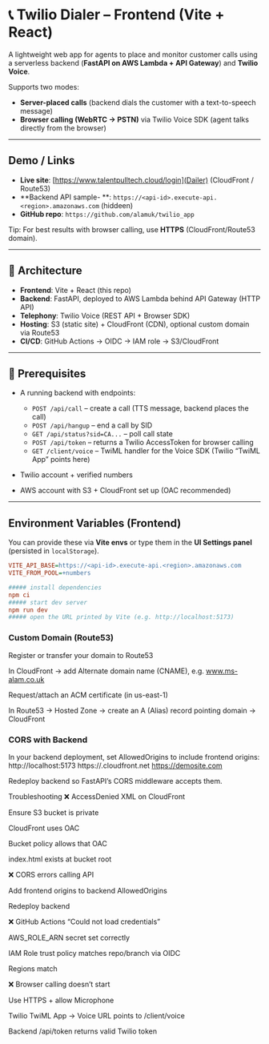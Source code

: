 
# 📞 Twilio Dialer – Frontend (Vite + React)

A lightweight web app for agents to place and monitor customer calls using a serverless backend (**FastAPI on AWS Lambda + API Gateway**) and **Twilio Voice**.

Supports two modes:

- **Server-placed calls** (backend dials the customer with a text-to-speech message)
- **Browser calling (WebRTC → PSTN)** via Twilio Voice SDK (agent talks directly from the browser)

---

## Demo / Links

- **Live site**: [https://www.talentpulltech.cloud/login](Dailer) (CloudFront / Route53)  
- **Backend API sample- **: `https://<api-id>.execute-api.<region>.amazonaws.com` (hiddeen)
- **GitHub repo**: `https://github.com/alamuk/twilio_app`

 Tip: For best results with browser calling, use **HTTPS** (CloudFront/Route53 domain).

---

## 🧩 Architecture

- **Frontend**: Vite + React (this repo)  
- **Backend**: FastAPI, deployed to AWS Lambda behind API Gateway (HTTP API)  
- **Telephony**: Twilio Voice (REST API + Browser SDK)  
- **Hosting**: S3 (static site) + CloudFront (CDN), optional custom domain via Route53  
- **CI/CD**: GitHub Actions → OIDC → IAM role → S3/CloudFront  

---

## 🔧 Prerequisites

- A running backend with endpoints:
  - `POST /api/call` – create a call (TTS message, backend places the call)
  - `POST /api/hangup` – end a call by SID
  - `GET /api/status?sid=CA...` – poll call state
  - `POST /api/token` – returns a Twilio AccessToken for browser calling
  - `GET /client/voice` – TwiML handler for the Voice SDK (Twilio “TwiML App” points here)

- Twilio account + verified numbers  
- AWS account with S3 + CloudFront set up (OAC recommended)  

---

## Environment Variables (Frontend)

You can provide these via **Vite envs** or type them in the **UI Settings panel** (persisted in `localStorage`).

```ini
VITE_API_BASE=https://<api-id>.execute-api.<region>.amazonaws.com
VITE_FROM_POOL=+numbers 
```

```ini
##### install dependencies
npm ci
##### start dev server
npm run dev
##### open the URL printed by Vite (e.g. http://localhost:5173)

```

### Custom Domain (Route53)

Register or transfer your domain to Route53

In CloudFront → add Alternate domain name (CNAME), e.g. www.ms-alam.co.uk

Request/attach an ACM certificate (in us-east-1)

In Route53 → Hosted Zone → create an A (Alias) record pointing domain → CloudFront


### CORS with Backend
In your backend deployment, set AllowedOrigins to include frontend origins:
http://localhost:5173
https://<example>.cloudfront.net
https://demosite.com

Redeploy backend so FastAPI’s CORS middleware accepts them.


Troubleshooting
❌ AccessDenied XML on CloudFront

Ensure S3 bucket is private

CloudFront uses OAC

Bucket policy allows that OAC

index.html exists at bucket root

❌ CORS errors calling API

Add frontend origins to backend AllowedOrigins

Redeploy backend

❌ GitHub Actions “Could not load credentials”

AWS_ROLE_ARN secret set correctly

IAM Role trust policy matches repo/branch via OIDC

Regions match

❌ Browser calling doesn’t start

Use HTTPS + allow Microphone

Twilio TwiML App → Voice URL points to /client/voice

Backend /api/token returns valid Twilio token